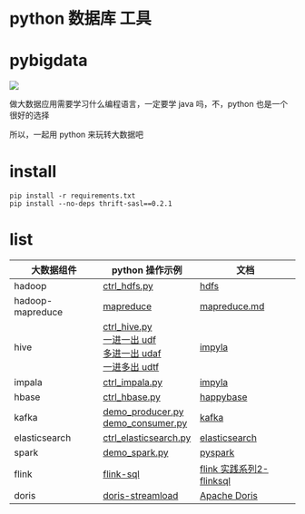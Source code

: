 # python 数据库 工具
# pybigdata
![](https://img.shields.io/badge/python-3.6%2B-brightgreen)

做大数据应用需要学习什么编程语言，一定要学 java 吗，不，python 也是一个很好的选择

所以，一起用 python 来玩转大数据吧



# install

```shell
pip install -r requirements.txt
pip install --no-deps thrift-sasl==0.2.1
```



# list

| 大数据组件            | python 操作示例                                                                                                                        | 文档 |
|------------------|------------------------------------------------------------------------------------------------------------------------------------| --------------- |
| hadoop           | [ctrl_hdfs.py](hadoop/ctrl_hdfs.py)                                                                                                | [hdfs](https://hdfscli.readthedocs.io/en/latest/) |
| hadoop-mapreduce | [mapreduce](hadoop/mapreduce/wordcount)                                                                                            | [mapreduce.md](hadoop/mapreduce/wordcount/wordcount.md)    |
| hive             | [ctrl_hive.py](hive/ctrl_hive.py) <br> [一进一出 udf](hive/hive-udf) <br> [多进一出 udaf](hive/hive-udaf) <br> [一进多出 udtf](hive/hive-udtf) | [impyla](https://github.com/cloudera/impyla)                |
| impala           | [ctrl_impala.py](impala/ctrl_impala.py)                                                                                            | [impyla](https://github.com/cloudera/impyla) |
| hbase            | [ctrl_hbase.py](hbase/ctrl_hbase.py)                                                                                               | [happybase](https://happybase.readthedocs.io/en/latest/user.html#retrieving-data) |
| kafka            | [demo_producer.py](kafka/demo_producer.py) <br> [demo_consumer.py](kafka/demo_consumer.py)                                         | [kafka](https://kafka-python.readthedocs.io/en/master/) |
| elasticsearch    | [ctrl_elasticsearch.py](elasticsearch/ctrl_elasticsearch.py)                                                                       | [elasticsearch](https://elasticsearch-py.readthedocs.io/en/7.7.1/) |
| spark            | [demo_spark.py](spark/demo_spark.py)                                                                                               | [pyspark](http://spark.apache.org/docs/latest/api/python/getting_started/index.html)                |
| flink            | [flink-sql](flink/flink-sql)                                                                                                       |  [flink 实践系列2-flinksql](http://blog.turboway.top/article/flinksql/)                |
| doris            | [doris-streamload](doris/streamload.py)                                                                                            |  [Apache Doris](https://doris.apache.org/master/zh-CN/administrator-guide/load-data/stream-load-manual.html)                |

